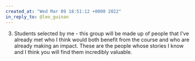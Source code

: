 ```yaml
---
created_at: "Wed Mar 09 18:51:12 +0000 2022"
in_reply_to: @leo_guinan
---
```


3. Students selected by me - this group will be made up of people that I've already met who I think would both benefit from the course and who are already making an impact. These are the people whose stories I know and I think you will find them incredibly valuable.